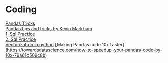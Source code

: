# Coding

[Pandas Tricks](https://nbviewer.jupyter.org/github/justmarkham/pandas-videos/blob/master/top_25_pandas_tricks.ipynb)\
[Pandas tips and tricks by Kevin Markham](https://www.dataschool.io/python-pandas-tips-and-tricks/)\
[1. Sql Practice](https://www.sqlshack.com/use-window-functions-sql-server/)\
[2. Sql Practice](https://www.windowfunctions.com/questions/over/)\
[Vectorization in python](https://engineering.upside.com/a-beginners-guide-to-optimizing-pandas-code-for-speed-c09ef2c6a4d6)
\[Making Pandas code 10x faster](https://towardsdatascience.com/how-to-speedup-your-pandas-code-by-10x-79a61c509c8b)
